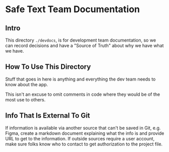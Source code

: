 # Safe Text Team Documentation

## Intro

This directory `./devdocs`, is for development team documentation, so we can record decisions and have a "Source of Truth" about why we have what we have.

## How To Use This Directory

Stuff that goes in here is anything and everything the dev team needs to know about the app.

This isn't an excuse to omit comments in code where they would be of the most use to others.

## Info That Is External To Git

If information is available via another source that can't be saved in Git, e.g. Figma, create a markdown document explaining what the info is and provide URL to get to the information. If outside sources require a user account, make sure folks know who to contact to get authorization to the project file.
